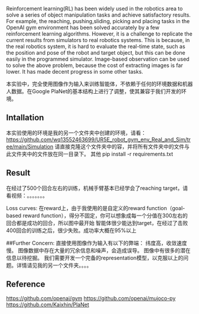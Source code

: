 Reinforcement learning(RL) has been widely used in the robotics area to solve a series of object manipulation tasks and achieve satisfactory results. For example, the reaching, 
pushing,sliding, picking and placing tasks in the OpenAI gym environment has been solved accurately by a few reinforcement learning algorithms. However, it is a challenge 
to replicate the current results from simulators to real robotics systems. This is because, in the real robotics system, it is hard to evaluate the real-time state, such as the
 position and pose of the robot and target object, but this can be done easily in the programmed simulator. Image-based observation can be used to solve the above problem, because
 the cost of extracting images is far lower. It has made decent progress in some other tasks.
 
本实验中，完全使用图像作为输入来训练智能体，不依赖于任何的环境数据和机器人数据。在Google PlaNet的基本结构上进行了调整，使其兼容于我们开发的环境。

## Intallation
本实验使用的环境是我的另一个文件夹中创建的环境，请看：
https://github.com/wq13552463699/UR5E_robot_gym_env_Real_and_Sim/tree/main/Simulation
请直接克隆这个文件夹中的容，并将所有文件夹中的文件与此文件夹中的文件放在同一目录下。
其他
pip install -r requirements.txt 

## Result
在经过了500个回合左右的训练，机械手臂基本已经学会了reaching target，请看视频：。。。。。。。

Loss curves:
在reward上，由于我使用的是自定义的reward function（goal-based reward function），得分不固定，你可以想象成每一个分值在300左右的回合都是成功的回合，所以图中最开始
智能体很少能达到target，在经过了击败400回合的训练之后，很少失败。成功率大概在95%以上


##Further Concern:
直接使用图像作为输入有以下的弊端：
纬度高，收敛速度慢。
图像数据中存在大量的冗余信息和噪声，会造成误导。
图像中有很多的潜在信息以待挖掘。
我们需要开发一个完备的representation模型，以克服以上的问题。详情请见我的另一个文件夹。。。。

## Reference
https://github.com/openai/gym
https://github.com/openai/mujoco-py
https://github.com/Kaixhin/PlaNet